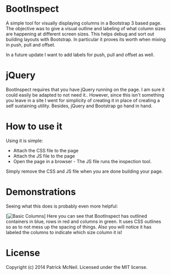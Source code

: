 BootInspect
===========

A simple tool for visually displaying columns in a Bootstrap 3 based page. The objective was to give a visual outline and labeling of what column sizes are happening at different screen sizes. This helps debug and sort out building layouts with Bootstrap. In particular it proves its worth when mixing in push, pull and offset.

In a future update I want to add labels for push, pull and offset as well. 

jQuery
===========
BootInspect requires that you have jQuery running on the page. I am sure it could easily be adapted to not need it.. However, since this isn't something you leave in a site I went for simplicity of creating it in place of creating a self sustaining utility.  Besides, jQuery and Bootstrap go hand in hand.

How to use it
===========
Using it is simple:

* Attach the CSS file to the page
* Attach the JS file to the page
* Open the page in a browser - The JS file runs the inspection tool. 

Simply remove the CSS and JS file when you are done building your page.

Demonstrations
==================
Seeing what this does is probably even more helpful:

[![Basic Columns](https://www.dropbox.com/s/lp8y0qji54v1104/basic-columns.jpg?dl=0 "basic columns")]
Here you can see that BootInspect has outlined containers in blue, rows in red and columns in green. It uses CSS outlines so as to not mess up the spacing of things. Also you will notice it has labeled the columns to indicate which size column it is!


License
==============
Copyright (c) 2014 Patrick McNeil. Licensed under the MIT license.
